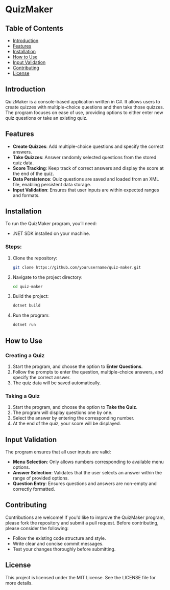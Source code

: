 # QuizMaker

## Table of Contents
- [Introduction](#introduction)
- [Features](#features)
- [Installation](#installation)
- [How to Use](#how-to-use)
- [Input Validation](#input-validation)
- [Contributing](#contributing)
- [License](#license)

## Introduction
QuizMaker is a console-based application written in C#. It allows users to create quizzes with multiple-choice questions and then take those quizzes. The program focuses on ease of use, providing options to either enter new quiz questions or take an existing quiz.

## Features
- **Create Quizzes**: Add multiple-choice questions and specify the correct answers.
- **Take Quizzes**: Answer randomly selected questions from the stored quiz data.
- **Score Tracking**: Keep track of correct answers and display the score at the end of the quiz.
- **Data Persistence**: Quiz questions are saved and loaded from an XML file, enabling persistent data storage.
- **Input Validation**: Ensures that user inputs are within expected ranges and formats.

## Installation
To run the QuizMaker program, you’ll need:

- .NET SDK installed on your machine.

### Steps:
1. Clone the repository:
    ```bash
    git clone https://github.com/yourusername/quiz-maker.git
    ```
2. Navigate to the project directory:
    ```bash
    cd quiz-maker
    ```
3. Build the project:
    ```bash
    dotnet build
    ```
4. Run the program:
    ```bash
    dotnet run
    ```

## How to Use
### Creating a Quiz
1. Start the program, and choose the option to **Enter Questions**.
2. Follow the prompts to enter the question, multiple-choice answers, and specify the correct answer.
3. The quiz data will be saved automatically.

### Taking a Quiz
1. Start the program, and choose the option to **Take the Quiz**.
2. The program will display questions one by one.
3. Select the answer by entering the corresponding number.
4. At the end of the quiz, your score will be displayed.

## Input Validation
The program ensures that all user inputs are valid:
- **Menu Selection**: Only allows numbers corresponding to available menu options.
- **Answer Selection**: Validates that the user selects an answer within the range of provided options.
- **Question Entry**: Ensures questions and answers are non-empty and correctly formatted.

## Contributing
Contributions are welcome! If you'd like to improve the QuizMaker program, please fork the repository and submit a pull request. Before contributing, please consider the following:
- Follow the existing code structure and style.
- Write clear and concise commit messages.
- Test your changes thoroughly before submitting.

## License
This project is licensed under the MIT License. See the LICENSE file for more details.

